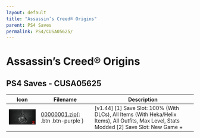 ```yaml
---
layout: default
title: "Assassin’s Creed® Origins"
parent: PS4 Saves
permalink: PS4/CUSA05625/
---
```

# Assassin’s Creed® Origins

## PS4 Saves - CUSA05625

| Icon | Filename | Description |
|------|----------|-------------|
| ![Assassin’s Creed® Origins](icon0.png) | [00000001.zip](00000001.zip){: .btn .btn-purple } | [v1.44] [1] Save Slot: 100% (With DLCs), All Items (With Heka/Helix Items), All Outfits, Max Level, Stats Modded [2] Save Slot: New Game + |
